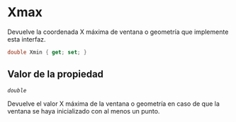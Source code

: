# Xmax

Devuelve la coordenada X máxima de ventana o geometría que implemente esta interfaz.

```csharp
double Xmin { get; set; }
```

## Valor de la propiedad

_`double`_

Devuelve el valor X máxima de la ventana o geometría en caso de que la ventana se haya inicializado con al menos un punto.   



